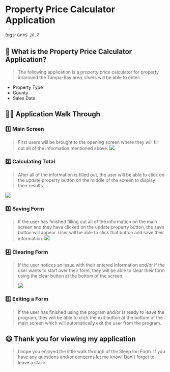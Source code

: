# Property Price Calculator Application

###### tags: `C#` `VS 16.7`


## 📝 What is the Property Price Calculator Application?
> The following application is a property price calculator for property in/around the Tampa-Bay area. Users will be able to enter: 
-  Property Type
-  County
-  Sales Date

## 👩‍🏫 Application Walk Through
### 1️⃣ Main Screen ###
> First users will be brought to the opening screen where they will fill out all of the information mentioned above. 
![](https://i.imgur.com/NGaQCen.png)


### 2️⃣ Calculating Total ###
> After all of the information is filled out, the user will be able to click on the update property button on the middle of the screen to display their results.
>
![](https://i.imgur.com/7D5qqWV.png)

### 3️⃣ Saving Form ###
> If the user has finished filling out all of the information on the main screen and they have clicked on the update property button, the save button will appear. User will be able to click that button and save their information. 
> ![](https://i.imgur.com/ZJCrYUQ.png)


### 4️⃣ Clearing Form ###
> If the user notices an issue with their entered information and/or if the user wants to start over their form, they will be able to clear their form using the clear button at the bottom of the screen.
>
> ![](https://i.imgur.com/RNWXWlH.png)


### 5️⃣ Exiting a Form ###
> If the user has finished using the program and/or is ready to leave the program, they will be able to click the exit button at the bottom of the main screen which will automatically exit the user from the program.

## 😃 Thank you for viewing my application ##
> I hope you enjoyed the little walk through of the Sleep Inn Form. If you have any questions and/or concerns let me know! Don't forget to leave a star⭐️.
